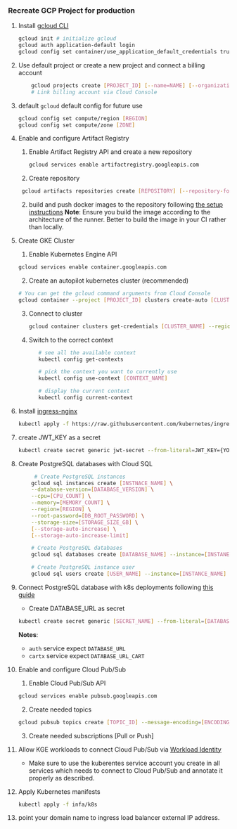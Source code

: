 ### Recreate GCP Project for production

1. Install [gcloud CLI](https://cloud.google.com/sdk/docs/install)

   ```bash
   gcloud init # initialize gcloud
   gcloud auth application-default login
   gcloud config set container/use_application_default_credentials true
   ```

2. Use default project or create a new project and connect a billing account

   ```bash
       gcloud projects create [PROJECT_ID] [--name=NAME] [--organization=ORGANIZATION_ID] [--set-as-default]
       # Link billing account via Cloud Console
   ```

3. default `gcloud` default config for future use

   ```bash
   gcloud config set compute/region [REGION]
   gcloud config set compute/zone [ZONE]
   ```

4. Enable and configure Artifact Registry

   1. Enable Artifact Registry API and create a new repository

      ```bash
      gcloud services enable artifactregistry.googleapis.com
      ```

   2. Create repository

   ```bash
    gcloud artifacts repositories create [REPOSITORY] [--repository-format=FORMAT] [--location=LOCATION]
   ```

   2. build and push docker images to the repository following [the setup instructions](https://cloud.google.com/artifact-registry/docs/docker/pushing-and-pulling)
      **Note**: Ensure you build the image according to the architecture of the runner. Better to build the image in your CI rather than locally.

5. Create GKE Cluster

   1. Enable Kubernetes Engine API

   ```bash
   gcloud services enable container.googleapis.com
   ```

   2. Create an autopilot kubernetes cluster (recommended)

   ```bash
   # You can get the gcloud command arguments from Cloud Console
   gcloud container --project [PROJECT_ID] clusters create-auto [CLUSTER_NAME] --region [REGION] --release-channel [CHANNEL] --network [NETWORK] --subnetwork [SUBNETWORK] --cluster-ipv4-cidr [CLUSTER_IPV4] --services-ipv4-cidr [SERVICES_IPV4]
   ```

   3. Connect to cluster

      ```bash
      gcloud container clusters get-credentials [CLUSTER_NAME] --region [REGION] --project [PROJECT_ID]
      ```

   4. Switch to the correct context

      ```bash
         # see all the available context
         kubectl config get-contexts

         # pick the context you want to currently use
         kubectl config use-context [CONTEXT_NAME]

         # display the current context
         kubectl config current-context
      ```

6. Install [ingress-nginx](https://kubernetes.github.io/ingress-nginx/deploy/#quick-start)

   ```bash
   kubectl apply -f https://raw.githubusercontent.com/kubernetes/ingress-nginx/controller-v1.5.1/deploy/static/provider/cloud/deploy.yaml
   ```

7. create JWT_KEY as a secret

   ```bash
   kubectl create secret generic jwt-secret --from-literal=JWT_KEY={YOUR_JWT_KEY_HERE}
   ```

8. Create PostgreSQL databases with Cloud SQL

   ```bash
        # Create PostgreSQL instances
       gcloud sql instances create [INSTNACE_NAME] \
       --database-version=[DATABASE_VERSION] \
       --cpu=[CPU_COUNT] \
       --memory=[MEMORY_COUNT] \
       --region=[REGION] \
       --root-password=[DB_ROOT_PASSWORD] \
       --storage-size=[STORAGE_SIZE_GB] \
       [--storage-auto-increase] \
       [--storage-auto-increase-limit]

       # Create PostgreSQL databases
       gcloud sql databases create [DATABASE_NAME] --instance=[INSTANECE_NAME]

       # Create PostgreSQL instance user
       gcloud sql users create [USER_NAME] --instance=[INSTANCE_NAME] --password=[PASSWORD]
   ```

9. Connect PostgreSQL database with k8s deployments following [this guide](https://cloud.google.com/sql/docs/postgres/connect-instance-kubernetes)

   - Create DATABASE_URL as secret

   ```bash
   kubectl create secret generic [SECRET_NAME] --from-literal=[DATABASE_URL_KEY]={DATABASE_URL_VALUE}
   ```

   **Notes**:

   - `auth` service expect `DATABASE_URL`
   - `cartx` service expect `DATABASE_URL_CART`

10. Enable and configure Cloud Pub/Sub

    1. Enable Cloud Pub/Sub API

    ```bash
    gcloud services enable pubsub.googleapis.com
    ```

    2. Create needed topics

    ```bash
    gcloud pubsub topics create [TOPIC_ID] --message-encoding=[ENCODING_TYPE]  --schema=[SCHEMA_ID]
    ```

    3. Create needed subscriptions [Pull or Push]

11. Allow KGE workloads to connect Cloud Pub/Sub via [Workload Identity](https://cloud.google.com/kubernetes-engine/docs/how-to/workload-identity)

    - Make sure to use the kuberentes service account you create in all services which needs to connect to Cloud Pub/Sub and annotate it properly as described.

12. Apply Kubernetes manifests

    ```bash
    kubectl apply -f infa/k8s
    ```

13. point your domain name to ingress load balancer external IP address.
